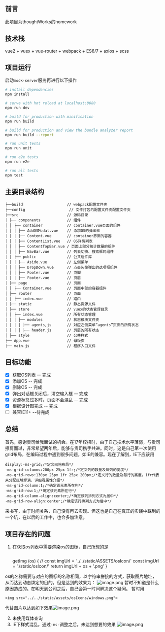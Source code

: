 ## 前言
此项目为thoughtWorks的homework

## 技术栈
vue2 + vuex + vue-router + webpack + ES6/7 + axios + scss

## 项目运行

启动`mock-server`服务再进行以下操作

``` bash
# install dependencies
npm install

# serve with hot reload at localhost:8080
npm run dev

# build for production with minification
npm run build

# build for production and view the bundle analyzer report
npm run build --report

# run unit tests
npm run unit

# run e2e tests
npm run e2e

# run all tests
npm test
```
## 主要目录结构

    ├──build                    // webpack配置文件夹
    ├──config                    // 文件打包的配置文件夹配置文件夹
    ├──src                      // 源码目录 
    │ ├── components            // 组件 
    │ │ ├── container           // container.vue页面的组件 
    │ │ │ ├── AddOSModal.vue    // 添加OS的弹出框 
    │ │ │ ├── Content.vue       // container界面的容器
    │ │ │ ├── ContentList.vue   // OS详情列表
    │ │ │ ├── ContentTopBar.vue / 页面上部分统计数量的组件
    │ │ │ ├── NavBar.vue        // 列表切换、搜索框的组件
    │ │ ├── public              // 公共组件库
    │ │ │ ├── Aside.vue         // 左侧菜单
    │ │ │ ├── DropDown.vue      // 点击头像弹出的选项框组件
    │ │ │ ├── Footer.vue        // 页脚
    │ │ │ ├── Footer.vue        // 页眉
    │ ├── page                  // 页面 
    │ │ ├── Container.vue       // 页面中部的容器组件
    │ ├── router                // 页面 
    │ │ ├── index.vue           // 路由
    │ ├── static                // 静态资源文件
    │ ├── store                 // vuex的状态管理目录
    │ │ ├── index.vue           // 所有状态管理
    │ │ │ ├── modules           // 状态模块文件夹
    │ │ │ │ ├── agents,js       // 对应左侧菜单“agents”页面的所有状态
    │ │ │ │ ├── header.js       // 页眉的所有状态
    │ ├── style                 // 公共样式
    ├── App.vue                 // 母板页
    ├── main.js                 // 程序入口文件
    
## 目标功能
- [x] 获取OS列表 -- 完成
- [x] 添加OS -- 完成
- [x] 删除OS -- 完成
- [x] 弹出对话框关闭后，清空输入框 -- 完成
- [x] 资源标签过多时，页面不会混乱 -- 完成
- [x] 根据设计图完成 -- 完成
- [ ] 兼容IE11+ --待完成

## 总结
首先，感谢贵司给我面试的机会。在17年校招时，由于自己技术水平薄弱，与贵司擦肩而过，非常希望两年后，能够与贵司携手共进。同时，这是自己第一次使用grid布局，在编码过程中遇到很多问题，如IE的兼容。现在了解到，IE下应该用

    display:-ms-grid;/*定义网格布局*/
    -ms-grid-columns:200px 25px 1fr;/*定义列的数量及每列的宽度*/
    -ms-grid-rows:130px 25px 1fr 25px 200px;/*定义行的数量及每行的高度，1fr代表未分配区域撑满，详细看属性介绍*/
    -ms-grid-column:1;/*确定该元素所在列*/
    -ms-grid-row:1;/*确定该元素所在行*/
    -ms-grid-column-align:center;/*确定该列排列方式为居中*/
    -ms-grid-row-align:center;/*确定该行排列方式为居中*/
    
来书写，由于时间关系，自己没有再去实现。但这也是自己在真正的实践中踩到的一个坑，在以后的工作中，也会多加注意。

## 项目存在的问题
1. 在获取os列表中需要渲染os的图标，自己所想的是
    

    <img :src="getImg(item.os)"/>
        
    getImg (os) {
      // const imgUrl = '../../static/ASSETS/osIcon/'
      const imgUrl = './static/osIcon/'
      return imgUrl + os + '.png'
    }
        
os的名称需要与对应的图标的名称相同，以字符串拼接的方式，获取图片地址，从而达到动态绑定的目的。但是达到的效果为：	![image.png](https://upload-images.jianshu.io/upload_images/155629-34e38bd9487428da.png?imageMogr2/auto-orient/strip%7CimageView2/2/w/1240)
暂时不知道是什么原因造成的。在明天到公司之后，自己会第一时间解决这个疑问。
暂时用

    <img src="../../static/assets/osIcons/windows.png">
    
代替图片以达到如下效果![image.png](https://upload-images.jianshu.io/upload_images/155629-8d4f6a9b0f340ace.png?imageMogr2/auto-orient/strip%7CimageView2/2/w/1240)

2. 未使用媒体查询
3. IE下样式混乱，通过`-ms-`调整之后，未达到想要的效果
![image.png](https://upload-images.jianshu.io/upload_images/155629-6206cfb47dcb96a8.png?imageMogr2/auto-orient/strip%7CimageView2/2/w/1240)
